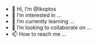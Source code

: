 - 👋 Hi, I’m @Ikoptos
- 👀 I’m interested in ...
- 🌱 I’m currently learning ...
- 💞️ I’m looking to collaborate on ...
- 📫 How to reach me ...

<!---
Ikoptos/Ikoptos is a ✨ special ✨ repository because its `README.md` (this file) appears on your GitHub profile.
You can click the Preview link to take a look at your changes.
--->
